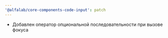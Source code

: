 ```yaml
---
'@alfalab/core-components-code-input': patch
---
```


- Добавлен оператор опциональной последовательности при вызове фокуса
